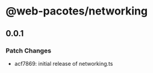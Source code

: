 # @web-pacotes/networking

## 0.0.1

### Patch Changes

- acf7869: initial release of networking.ts
